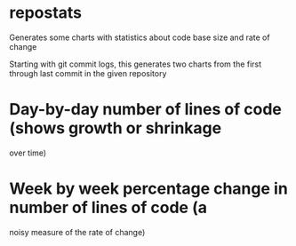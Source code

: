 repostats
=========

Generates some charts with statistics about code base size and rate
of change

Starting with git commit logs, this generates two charts from the
first through last commit in the given repository

# Day-by-day number of lines of code (shows growth or shrinkage
  over time)

# Week by week percentage change in number of lines of code (a
  noisy measure of the rate of change)

